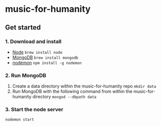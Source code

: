 # music-for-humanity

## Get started
### 1. Download and install
- [Node](https://nodejs.org/en/)
```brew install node```
- [MongoDB](https://docs.mongodb.com/manual/administration/install-community/)
```brew install mongodb```
- [nodemon](https://www.npmjs.com/package/nodemon)
```npm install -g nodemon```

### 2. Run MongoDB
1. Create a data directory within the music-for-humanity repo
```mkdir data```
2. Run MongoDB with the following command from within the music-for-humanity directory
```mongod --dbpath data```

### 3. Start the node server
```nodemon start```
